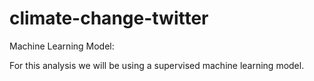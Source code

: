 # climate-change-twitter


Machine Learning Model:

For this analysis we will be using a supervised machine learning model.